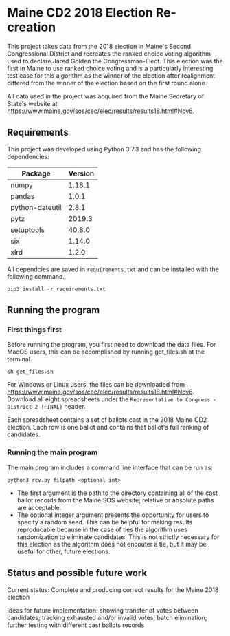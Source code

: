 # Maine CD2 2018 Election Re-creation

This project takes data from the 2018 election in Maine's Second Congressional District and recreates the ranked choice voting algorithm used to declare Jared Golden the Congressman-Elect. This election was the first in Maine to use ranked choice voting and is a particularly interesting test case for this algorithm as the winner of the election after realignment differed from the winner of the election based on the first round alone.

All data used in the project was acquired from the Maine Secretary of State's website at https://www.maine.gov/sos/cec/elec/results/results18.html#Nov6.

## Requirements

This project was developed using Python 3.7.3 and has the following dependencies:

| Package         | Version |
| --------------- | ------- |
| numpy           | 1.18.1  |
| pandas          | 1.0.1   |
| python-dateutil | 2.8.1   |
| pytz            | 2019.3  | 
| setuptools      | 40.8.0  |
| six             | 1.14.0  |
| xlrd            | 1.2.0   |

All dependcies are saved in `requirements.txt` and can be installed with the following command.

```
pip3 install -r requirements.txt
```

## Running the program

### First things first

Before running the program, you first need to download the data files. For MacOS users, this can be accomplished by running get_files.sh at the terminal.

```
sh get_files.sh
```

For Windows or Linux users, the files can be downloaded from https://www.maine.gov/sos/cec/elec/results/results18.html#Nov6. Download all eight spreadsheets under the `Representative to Congress -  District 2 (FINAL)` header.

Each spreadsheet contains a set of ballots cast in the 2018 Maine CD2 election. Each row is one ballot and contains that ballot's full ranking of candidates.

### Running the main program

The main program includes a command line interface that can be run as:

```
python3 rcv.py filpath <optional int>
```

- The first argument is the path to the directory containing all of the cast ballot records from the Maine SOS website; relative or absolute paths are acceptable. 
- The optional integer argument presents the opportunity for users to specify a random seed. This can be helpful for making results reproducable because in the case of ties the algorithm uses randomization to eliminate candidates. This is not strictly necessary for this election as the algorithm does not encouter a tie, but it may be useful for other, future elections.

## Status and possible future work

Current status: Complete and producing correct results for the Maine 2018 election

Ideas for future implementation: showing transfer of votes between candidates; tracking exhausted and/or invalid votes; batch elimination; further testing with different cast ballots records
